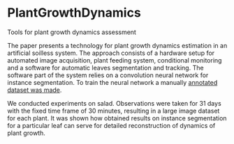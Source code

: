 # PlantGrowthDynamics
Tools for plant growth dynamics assessment

The paper presents a technology for plant growth dynamics estimation in an artificial soilless system. The approach consists of a hardware setup for automated image acquisition, plant feeding system, conditional monitoring and a software for automatic leaves segmentation and tracking. The software part of the system relies on a convolution neural network for instance segmentation. To train the neural network a manually [annotated dataset was made](https://www.dropbox.com/sh/7ox894u2449cr3m/AAD0gRPuSm7hTwOMek1Guu8ka).

We conducted experiments on salad. Observations were taken for 31 days with the fixed time frame of 30 minutes, resulting in a large image dataset for each plant. It was shown how obtained results on instance segmentation for a particular leaf can serve for detailed reconstruction of dynamics of plant growth.


